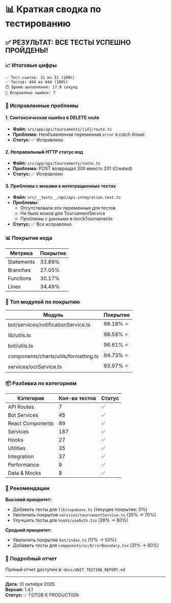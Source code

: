 # 📊 Краткая сводка по тестированию

## ✅ РЕЗУЛЬТАТ: ВСЕ ТЕСТЫ УСПЕШНО ПРОЙДЕНЫ!

### 📈 Итоговые цифры
```
✅ Тест-сьютов: 31 из 31 (100%)
✅ Тестов: 444 из 444 (100%)
⏱️ Время выполнения: 17.9 секунд
🐛 Исправлено ошибок: 7
```

### 🔧 Исправленные проблемы

#### 1. **Синтаксическая ошибка в DELETE route**
- **Файл:** `src/app/api/tournaments/[id]/route.ts`
- **Проблема:** Необъявленная переменная `error` в catch блоке
- **Статус:** ✅ Исправлено

#### 2. **Неправильный HTTP статус код**
- **Файл:** `src/app/api/tournaments/route.ts`
- **Проблема:** POST возвращал 200 вместо 201 (Created)
- **Статус:** ✅ Исправлено

#### 3. **Проблемы с моками в интеграционных тестах**
- **Файл:** `src/__tests__/api/api-integration.test.ts`
- **Проблемы:**
  - Отсутствовали env переменные для тестов
  - Не было моков для TournamentService
  - Проблемы с данными в mockTournaments
- **Статус:** ✅ Все исправлено

### 📊 Покрытие кода

| Метрика | Покрытие |
|---------|----------|
| Statements | 33.89% |
| Branches | 27.05% |
| Functions | 30.17% |
| Lines | 34.49% |

### 🎯 Топ модулей по покрытию

| Модуль | Покрытие |
|--------|----------|
| bot/services/notificationService.ts | 98.18% ⭐ |
| lib/utils.ts | 98.58% ⭐ |
| bot/utils.ts | 96.61% ⭐ |
| components/charts/utils/formatting.ts | 94.73% ⭐ |
| services/ocrService.ts | 93.97% ⭐ |

### 📦 Разбивка по категориям

| Категория | Кол-во тестов | Статус |
|-----------|---------------|--------|
| API Routes | 7 | ✅ |
| Bot Services | 45 | ✅ |
| React Components | 89 | ✅ |
| Services | 187 | ✅ |
| Hooks | 27 | ✅ |
| Utilities | 35 | ✅ |
| Integration | 37 | ✅ |
| Performance | 9 | ✅ |
| Data & Mocks | 8 | ✅ |

### 🚀 Рекомендации

**Высокий приоритет:**
- Добавить тесты для `lib/supabase.ts` (текущее покрытие: 0%)
- Увеличить покрытие `services/tournamentService.ts` (35% → 70%)
- Улучшить тесты для `hooks/useAuth.tsx` (38% → 60%)

**Средний приоритет:**
- Увеличить покрытие `bot/index.ts` (17% → 50%)
- Добавить тесты для `components/ui/ErrorBoundary.tsx` (31% → 60%)

### 📝 Подробный отчет
Полный отчет доступен в: `docs/UNIT_TESTING_REPORT.md`

---

**Дата:** 31 октября 2025  
**Версия:** 1.4.1  
**Статус:** ✅ ГОТОВ К PRODUCTION


